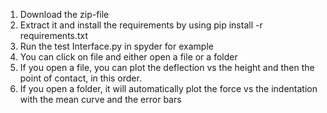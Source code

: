 1. Download the zip-file
2. Extract it and install the requirements by using pip install -r requirements.txt
3. Run the test Interface.py in spyder for example
4. You can click on file and either open a file or a folder
5. If you open a file, you can plot the deflection vs the height and then the point of contact, in this order.
6. If you open a folder, it will automatically plot the force vs the indentation with the mean curve and the error bars
